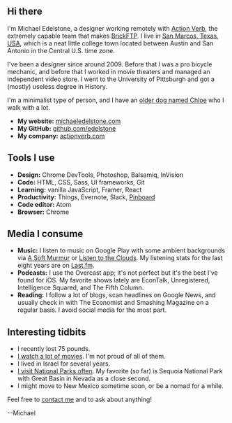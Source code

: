 ## Hi there
I'm Michael Edelstone, a designer working remotely with [Action Verb](http://actionverb.com/), the extremely capable team that makes [BrickFTP](https://brickftp.com). I live in [San Marcos, Texas, USA](https://goo.gl/maps/XV5BuN1iLfM2), which is a neat little college town located between Austin and San Antonio in the Central U.S. time zone.

I've been a designer since around 2009. Before that I was a pro bicycle mechanic, and before that I worked in movie theaters and managed an independent video store. I went to the University of Pittsburgh and got a (mostly) useless degree in History.

I'm a minimalist type of person, and I have an [older dog named Chloe](https://goo.gl/photos/fPjx3izDvSSz9euR7) who I walk with a lot.

- **My website:** [michaeledelstone.com](http://michaeledelstone.com)
- **My GitHub:** [github.com/edelstone](https://github.com/edelstone)
- **My company:** [actionverb.com](https://actionverb.com)

## Tools I use
 - **Design:** Chrome DevTools, Photoshop, Balsamiq, InVision
 - **Code:** HTML, CSS, Sass, UI frameworks, Git
 - **Learning:** vanilla JavaScript, Framer, React
 - **Productivity:** Things, Evernote, Slack, [Pinboard](https://pinboard.in/u:tsanzer)
 - **Code editor:** Atom
 - **Browser:** Chrome

## Media I consume
 - **Music:** I listen to music on Google Play with some ambient backgrounds via [A Soft Murmur](http://asoftmurmur.com/) or [Listen to the Clouds](http://listentothe.cloud/). My listening stats for the last eight years are on [Last.fm](http://www.last.fm/user/tsanzer).
 - **Podcasts:** I use the Overcast app; it's not perfect but it's the best I've found for iOS. My favorite shows lately are EconTalk, Unregistered, Intelligence Squared, and The Fifth Column.
 - **Reading:** I follow a lot of blogs, scan headlines on Google News, and usually check in with The Economist and Smashing Magazine on a regular basis. I avoid social media for the most part.

## Interesting tidbits
 - I recently lost 75 pounds.
 - [I watch a lot of movies](http://www.imdb.com/list/ls062779538/?sort=created:desc). I'm not proud of all of them.
 - I lived in Israel for several years.
 - [I visit National Parks often](https://drive.google.com/open?id=18UmsEMmCnD-Nw_pzG3fmYnuURfY&usp=sharing). My favorite (so far) is Sequoia National Park with Great Basin in Nevada as a close second.
 - I might move to New Mexico sometime soon, or be a nomad for a while.

Feel free to [contact me](http://michaeledelstone.com/contact) and to ask about anything!

--Michael
